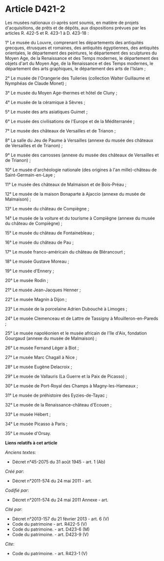 # Article D421-2

Les musées nationaux ci-après sont soumis, en matière de projets d'acquisitions, de prêts et de dépôts, aux dispositions
prévues par les articles R. 422-5 et R. 423-1 à D. 423-18 : 

1° Le musée du Louvre, comprenant les départements des antiquités grecques, étrusques et romaines, des antiquités
égyptiennes, des antiquités orientales, le département des peintures, le département des sculptures du Moyen Age, de la
Renaissance et des Temps modernes, le département des objets d'art du Moyen Age, de la Renaissance et des Temps modernes, le
département des arts graphiques, le département des arts de l'Islam ; 

2° Le musée de l'Orangerie des Tuileries (collection Walter Guillaume et Nymphéas de Claude Monet) ; 

3° Le musée du Moyen Age-thermes et hôtel de Cluny ; 

4° Le musée de la céramique à Sèvres ; 

5° Le musée des arts asiatiques Guimet ; 

6° Le musée des civilisations de l'Europe et de la Méditerranée ; 

7° Le musée des châteaux de Versailles et de Trianon ; 

8° La salle du Jeu de Paume à Versailles (annexe du musée des châteaux de Versailles et de Trianon) ; 

9° Le musée des carrosses (annexe du musée des châteaux de Versailles et de Trianon) ; 

10° Le musée d'archéologie nationale (des origines à l'an mille)-château de Saint-Germain-en-Laye ; 

11° Le musée des châteaux de Malmaison et de Bois-Préau ; 

12° Le musée de la maison Bonaparte à Ajaccio (annexe du musée de Malmaison) ; 

13° Le musée du château de Compiègne ; 

14° Le musée de la voiture et du tourisme à Compiègne (annexe du musée du château de Compiègne) ; 

15° Le musée du château de Fontainebleau ; 

16° Le musée du château de Pau ; 

17° Le musée franco-américain du château de Blérancourt ; 

18° Le musée Gustave Moreau ; 

19° Le musée d'Ennery ; 

20° Le musée Rodin ; 

21° Le musée Jean-Jacques Henner ; 

22° Le musée Magnin à Dijon ; 

23° Le musée de la porcelaine Adrien Dubouché à Limoges ; 

24° Le musée Clemenceau et de Lattre de Tassigny à Mouilleron-en-Pareds ; 

25° Le musée napoléonien et le musée africain de l'île d'Aix, fondation Gourgaud (annexe du musée de Malmaison) ; 

26° Le musée Fernand Léger à Biot ; 

27° Le musée Marc Chagall à Nice ; 

28° Le musée Eugène Delacroix ; 

29° Le musée de Vallauris (La Guerre et la Paix de Picasso) ; 

30° Le musée de Port-Royal des Champs à Magny-les-Hameaux ; 

31° Le musée de préhistoire des Eyzies-de-Tayac ; 

32° Le musée de la Renaissance-château d'Ecouen ; 

33° Le musée Hébert ; 

34° Le musée Picasso à Paris ; 

35° Le musée d'Orsay.

**Liens relatifs à cet article**

_Anciens textes_:

  - Décret n°45-2075 du 31 août 1945 - art. 1 (Ab)

_Créé par_:

  - Décret n°2011-574 du 24 mai 2011  - art.

_Codifié par_:

  - Décret n°2011-574 du 24 mai 2011 Annexe - art.

_Cité par_:

  - Décret n°2013-157  du 21 février 2013 - art. 6 (V)
  - Code du patrimoine - art. R422-5 (V)
  - Code du patrimoine. - art. D423-6 (M)
  - Code du patrimoine. - art. D423-9 (V)

_Cite_:

  - Code du patrimoine. - art. R423-1 (V)
